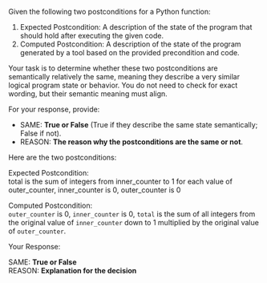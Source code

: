
Given the following two postconditions for a Python function:

1. Expected Postcondition: A description of the state of the program that should hold after executing the given code.
2. Computed Postcondition: A description of the state of the program generated by a tool based on the provided precondition and code.

Your task is to determine whether these two postconditions are semantically relatively the same, meaning they describe a very similar logical program state or behavior. You do not need to check for exact wording, but their semantic meaning must align.

For your response, provide:

- SAME: **True or False** (True if they describe the same state semantically; False if not).
- REASON: **The reason why the postconditions are the same or not**.

Here are the two postconditions:

Expected Postcondition:  
total is the sum of integers from inner_counter to 1 for each value of outer_counter, inner_counter is 0, outer_counter is 0

Computed Postcondition:  
`outer_counter` is 0, `inner_counter` is 0, `total` is the sum of all integers from the original value of `inner_counter` down to 1 multiplied by the original value of `outer_counter`.

Your Response: 

SAME: **True or False**  
REASON: **Explanation for the decision**
